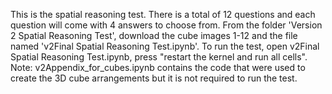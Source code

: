 This is the spatial reasoning test. There is a total of 12 questions and each question will come with 4 answers to choose from. From the folder 'Version 2 Spatial Reasoning Test', download the cube images 1-12 and the file named 'v2Final Spatial Reasoning Test.ipynb'. To run the test, open v2Final Spatial Reasoning Test.ipynb, press "restart the kernel and run all cells". Note: v2Appendix_for_cubes.ipynb contains the code that were used to create the 3D cube arrangements but it is not required to run the test.
